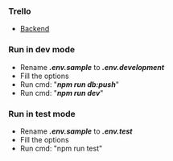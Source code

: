 ### Trello
- [Backend](https://trello.com/b/ywyxyO3T/backend)

### Run in dev mode
- Rename ***.env.sample*** to ***.env.development***
- Fill the options
- Run cmd: "***npm run db:push***"
- Run cmd: "***npm run dev***"

### Run in test mode
- Rename ***.env.sample*** to ***.env.test***
- Fill the options
- Run cmd: "npm run test"
